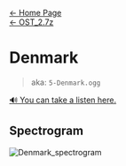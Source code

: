 [← Home Page](../../README.md)  
[← OST_2.7z](../ost_2-7z.md)

# Denmark
> aka: `5-Denmark.ogg`

<a href="./audio/5-Denmark.ogg" target="_blank">🔊 You can take a listen here.</a>

## Spectrogram
![Denmark_spectrogram](https://user-images.githubusercontent.com/35247077/178098431-10a5356b-ae2d-43db-b612-c6c7c8ccf4f3.png)

